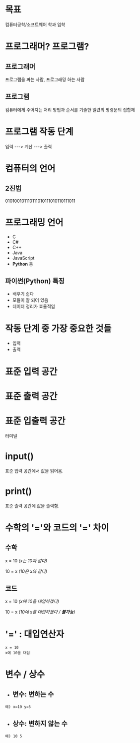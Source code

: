 # 목표
컴퓨터공학/소프트웨어 학과 입학

# 프로그래머? 프로그램?
## 프로그래머
프로그램을 짜는 사람, 프로그래밍 하는 사람

## 프로그램
컴퓨터에게 주어지는 처리 방법과 순서를 기술한 일련의 명령문의 집합체

# 프로그램 작동 단계
입력 ---> 계산 ---> 출력

# 컴퓨터의 언어
## 2진법
010100101110111010111010110111011

# 프로그래밍 언어
* C
* C#
* C++
* Java
* JavaScript
* **Python** 등

## 파이썬(Python) 특징
* 배우기 쉽다
* 모듈이 잘 되어 있음
* 데이터 정리가 효율적임

# 작동 단계 중 가장 중요한 것들
* 입력
* 출력

# 표준 입력 공간
# 표준 출력 공간
# 표준 입출력 공간
터미널

# input()
표준 입력 공간에서 값을 읽어옴.
# print()
표준 출력 공간에 값을 출력함.

# 수학의 '='와 코드의 '=' 차이
## 수학

x = 10 *(x는 10과 같다)*

10 = x *(10은 x와 같다)*

## 코드

x = 10 *(x에 10을 대입하겠다)*

10 = x *(10에 x를 대입하겠다 / **불가능**)*

# '=' : 대입연산자
```
x = 10
x에 10을 대입
```

# 변수 / 상수
* ## 변수: 변하는 수
```
예) x=10 y=5
```

* ## 상수: 변하지 않는 수
```
예) 10 5
```